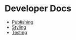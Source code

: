# Developer Docs

* [Publishing](./publishing.md)
* [Styling](./styling.md)
* [Testing](./testing.md)
